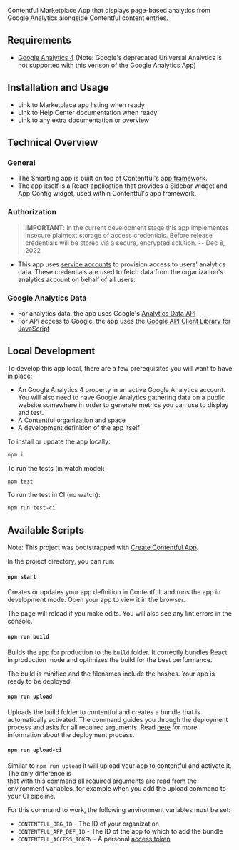 
Contentful Marketplace App that displays page-based analytics from Google Analytics alongside Contentful content entries.

## Requirements

* [Google Analytics 4](https://developers.google.com/analytics/devguides/collection/ga4) (Note: Google's deprecated Universal Analytics is not supported with this verison of the Google Analytics App)

## Installation and Usage

* Link to Marketplace app listing when ready
* Link to Help Center documentation when ready
* Link to any extra documentation or overview


## Technical Overview

### General

* The Smartling app is built on top of Contentful's [app framework](https://www.smartling.com/software/integrations/contentful/).
* The app itself is a React application that provides a Sidebar widget and App Config widget, used within Contentful's app framework.

### Authorization

> **IMPORTANT**: In the current development stage this app implementes insecure plaintext storage of access credentials. Before release credentials will be stored via a secure, encrypted solution. -- Dec 8, 2022

* This app uses [service accounts](https://cloud.google.com/iam/docs/understanding-service-accounts) to provision access to users' analytics data. These credentials are used to fetch data from the organization's analytics account on behalf of all users.


### Google Analytics Data

* For analytics data, the app uses Google's [Analytics Data API](https://developers.google.com/analytics/devguides/reporting/data/v1)
* For API access to Google, the app uses the [Google API Client Library for JavaScript](https://github.com/google/google-api-javascript-client)


## Local Development

To develop this app local, there are a few prerequisites you will want to have in place:

* An Google Analytics 4 property in an active Google Analytics account. You will also need to have Google Analytics gathering data on a public website somewhere in order to generate metrics you can use to display and test.
* A Contentful organization and space
* A development definition of the app itself

To install or update the app locally:

```sh
npm i
```

To run the tests (in watch mode):

```sh
npm test
```

To run the test in CI (no watch):

```sh
npm run test-ci
```

## Available Scripts

Note: This project was bootstrapped with [Create Contentful App](https://github.com/contentful/create-contentful-app).

In the project directory, you can run:

#### `npm start`

Creates or updates your app definition in Contentful, and runs the app in development mode.
Open your app to view it in the browser.

The page will reload if you make edits.
You will also see any lint errors in the console.

#### `npm run build`

Builds the app for production to the `build` folder.
It correctly bundles React in production mode and optimizes the build for the best performance.

The build is minified and the filenames include the hashes.
Your app is ready to be deployed!

#### `npm run upload`

Uploads the build folder to contentful and creates a bundle that is automatically activated.
The command guides you through the deployment process and asks for all required arguments.
Read [here](https://www.contentful.com/developers/docs/extensibility/app-framework/create-contentful-app/#deploy-with-contentful) for more information about the deployment process.

#### `npm run upload-ci`

Similar to `npm run upload` it will upload your app to contentful and activate it. The only difference is   
that with this command all required arguments are read from the environment variables, for example when you add
the upload command to your CI pipeline.

For this command to work, the following environment variables must be set: 

- `CONTENTFUL_ORG_ID` - The ID of your organization
- `CONTENTFUL_APP_DEF_ID` - The ID of the app to which to add the bundle
- `CONTENTFUL_ACCESS_TOKEN` - A personal [access token](https://www.contentful.com/developers/docs/references/content-management-api/#/reference/personal-access-tokens)
